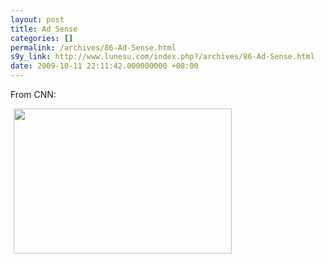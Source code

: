 ```yaml
---
layout: post
title: Ad Sense
categories: []
permalink: /archives/86-Ad-Sense.html
s9y_link: http://www.lunesu.com/index.php?/archives/86-Ad-Sense.html
date: 2009-10-11 22:11:42.000000000 +08:00
---
```

From CNN:<br />
<!-- s9ymdb:63 --><img class="serendipity_image_center" width="349" height="232" style="border: 0px; padding-left: 5px; padding-right: 5px;" src="http://www.lunesu.com/uploads/adsense.jpg" alt="" />
